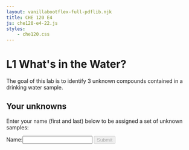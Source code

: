 ```yaml
---
layout: vanillabootflex-full-pdflib.njk
title: CHE 120 E4
js: che120-e4-22.js
styles:
    - che120.css
---
```


# L1 What's in the Water?

The goal of this lab is to identify 3 unknown compounds contained in a drinking water sample.

## Your unknowns

Enter your name (first and last) below to be assigned a set of unknown samples:

<label for="nameInput">Name:</label><input id="nameInput" oninput="document.getElementById('submitName').disabled=false;"></input>
<button id="submitName" onclick="chooseUnknowns();" disabled class="btn btn-primary">Submit</button>

<div style="display:none;" id="assignedUnknowns">
<p>
You were given three water samples with sample ID numbers: <span id="unknown1"></span>, <span id="unknown2"></span>, and <span id="unknown3"></span>. 
</p>

<p>Click the button to download the spectra of your three unknowns. 
</p>
<button onclick="copyPages()" class="btn btn-primary">Download Spectra</button>
<p>
<b>
Remember to print out your spectra and bring them to lab.
</b>
</p>
<p>
<b>Save the pdf file so you can copy and paste (or screenshot) the spectra into your lab report.</b>
</p>



</div>


<script src="https://cdnjs.cloudflare.com/ajax/libs/seedrandom/3.0.5/seedrandom.min.js">
</script>